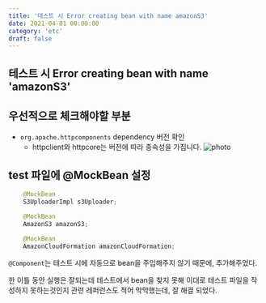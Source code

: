 ```yaml
---
title: '테스트 시 Error creating bean with name amazonS3'
date: 2021-04-01 00:00:00
category: 'etc'
draft: false
--- 
```


## 테스트 시 Error creating bean with name 'amazonS3' 

## 우선적으로 체크해야할 부분
- `org.apache.httpcomponents` dependency 버전 확인
    - httpclient와 httpcore는 버전에 따라 종속성을 가집니다.
    ![photo](https://img1.daumcdn.net/thumb/R1280x0/?scode=mtistory2&fname=https%3A%2F%2Fblog.kakaocdn.net%2Fdn%2FZNGUj%2Fbtq1C05TLW1%2FBSfybTpWfRskhew2kjjj10%2Fimg.png)

## test 파일에 @MockBean 설정 
``` java
    @MockBean
    S3UploaderImpl s3Uploader;

    @MockBean
    AmazonS3 amazonS3;

    @MockBean
    AmazonCloudFormation amazonCloudFormation;
```

`@Component`는 테스트 시에 자동으로 bean을 주입해주지 않기 때문에, 추가해주었다. 

한 이틀 동안 실행은 잘되는데 테스트에서 bean을 찾지 못해 이대로 테스트 파일을 작성하지 못하는것인지 관련 레퍼런스도 적어 막막했는데, 잘 해결 되었다.  
